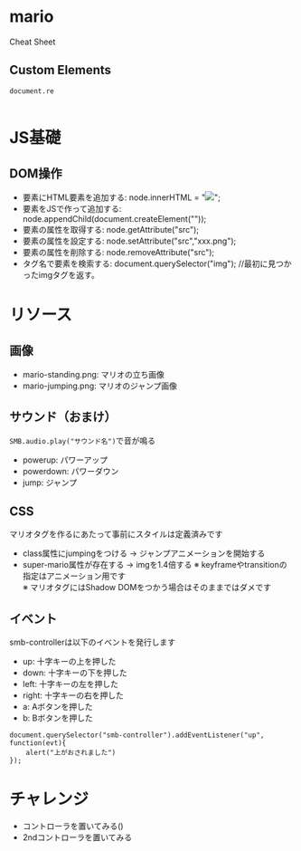 # mario

Cheat Sheet

## Custom Elements

```
document.re
```

```

```
# JS基礎

## DOM操作
- 要素にHTML要素を追加する: node.innerHTML = "<img src='xxx.png'>";
- 要素をJSで作って追加する: node.appendChild(document.createElement("<img>"));
- 要素の属性を取得する:  node.getAttribute("src");
- 要素の属性を設定する:  node.setAttribute("src","xxx.png");
- 要素の属性を削除する:  node.removeAttribute("src");
- タグ名で要素を検索する: document.querySelector("img"); //最初に見つかったimgタグを返す。



# リソース

## 画像
- mario-standing.png: マリオの立ち画像
- mario-jumping.png: マリオのジャンプ画像

## サウンド（おまけ）
`SMB.audio.play("サウンド名")`で音が鳴る
- powerup: パワーアップ
- powerdown: パワーダウン
- jump: ジャンプ

## CSS
マリオタグを作るにあたって事前にスタイルは定義済みです
- class属性にjumpingをつける -> ジャンプアニメーションを開始する
- super-mario属性が存在する -> imgを1.4倍する
※ keyframeやtransitionの指定はアニメーション用です  
※ マリオタグにはShadow DOMをつかう場合はそのままではダメです

## イベント
smb-controllerは以下のイベントを発行します
- up: 十字キーの上を押した
- down: 十字キーの下を押した
- left: 十字キーの左を押した
- right: 十字キーの右を押した
- a: Aボタンを押した
- b: Bボタンを押した


```
document.querySelector("smb-controller").addEventListener("up", function(evt){
    alert("上がおされました")
});
```

# チャレンジ
- コントローラを置いてみる(<smb-controller>)
- 2ndコントローラを置いてみる


